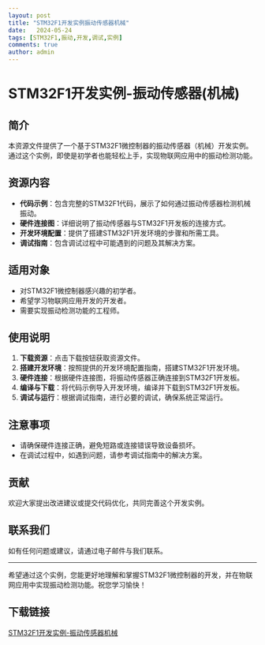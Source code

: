 ```yaml
---
layout: post
title: "STM32F1开发实例振动传感器机械"
date:   2024-05-24
tags: [STM32F1,振动,开发,调试,实例]
comments: true
author: admin
---
```

# STM32F1开发实例-振动传感器(机械)

## 简介

本资源文件提供了一个基于STM32F1微控制器的振动传感器（机械）开发实例。通过这个实例，即使是初学者也能轻松上手，实现物联网应用中的振动检测功能。

## 资源内容

- **代码示例**：包含完整的STM32F1代码，展示了如何通过振动传感器检测机械振动。
- **硬件连接图**：详细说明了振动传感器与STM32F1开发板的连接方式。
- **开发环境配置**：提供了搭建STM32F1开发环境的步骤和所需工具。
- **调试指南**：包含调试过程中可能遇到的问题及其解决方案。

## 适用对象

- 对STM32F1微控制器感兴趣的初学者。
- 希望学习物联网应用开发的开发者。
- 需要实现振动检测功能的工程师。

## 使用说明

1. **下载资源**：点击下载按钮获取资源文件。
2. **搭建开发环境**：按照提供的开发环境配置指南，搭建STM32F1开发环境。
3. **硬件连接**：根据硬件连接图，将振动传感器正确连接到STM32F1开发板。
4. **编译与下载**：将代码示例导入开发环境，编译并下载到STM32F1开发板。
5. **调试与运行**：根据调试指南，进行必要的调试，确保系统正常运行。

## 注意事项

- 请确保硬件连接正确，避免短路或连接错误导致设备损坏。
- 在调试过程中，如遇到问题，请参考调试指南中的解决方案。

## 贡献

欢迎大家提出改进建议或提交代码优化，共同完善这个开发实例。

## 联系我们

如有任何问题或建议，请通过电子邮件与我们联系。

---

希望通过这个实例，您能更好地理解和掌握STM32F1微控制器的开发，并在物联网应用中实现振动检测功能。祝您学习愉快！

## 下载链接

[STM32F1开发实例-振动传感器机械](https://pan.quark.cn/s/84dd5306c0d4)